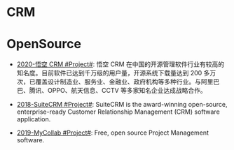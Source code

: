 # CRM

# OpenSource

- [2020-悟空 CRM #Project#](https://gitee.com/wukongcrm): 悟空 CRM 在中国的开源管理软件行业有较高的知名度。目前软件已达到千万级的用户量，开源系统下载量达到 200 多万次，已覆盖设计制造业、服务业、金融业、政府机构等多种行业。与阿里巴巴、腾讯、OPPO、航天信息、CCTV 等多家知名企业达成战略合作。

- [2018-SuiteCRM #Project#](https://github.com/salesagility/SuiteCRM): SuiteCRM is the award-winning open-source, enterprise-ready Customer Relationship Management (CRM) software application.

- [2019-MyCollab #Project#](https://github.com/MyCollab/mycollab): Free, open source Project Management software.
